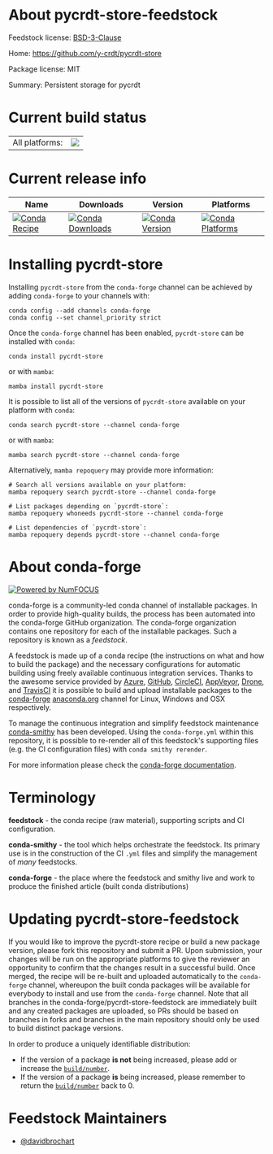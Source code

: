 About pycrdt-store-feedstock
============================

Feedstock license: [BSD-3-Clause](https://github.com/conda-forge/pycrdt-store-feedstock/blob/main/LICENSE.txt)

Home: https://github.com/y-crdt/pycrdt-store

Package license: MIT

Summary: Persistent storage for pycrdt

Current build status
====================


<table><tr><td>All platforms:</td>
    <td>
      <a href="https://dev.azure.com/conda-forge/feedstock-builds/_build/latest?definitionId=25948&branchName=main">
        <img src="https://dev.azure.com/conda-forge/feedstock-builds/_apis/build/status/pycrdt-store-feedstock?branchName=main">
      </a>
    </td>
  </tr>
</table>

Current release info
====================

| Name | Downloads | Version | Platforms |
| --- | --- | --- | --- |
| [![Conda Recipe](https://img.shields.io/badge/recipe-pycrdt--store-green.svg)](https://anaconda.org/conda-forge/pycrdt-store) | [![Conda Downloads](https://img.shields.io/conda/dn/conda-forge/pycrdt-store.svg)](https://anaconda.org/conda-forge/pycrdt-store) | [![Conda Version](https://img.shields.io/conda/vn/conda-forge/pycrdt-store.svg)](https://anaconda.org/conda-forge/pycrdt-store) | [![Conda Platforms](https://img.shields.io/conda/pn/conda-forge/pycrdt-store.svg)](https://anaconda.org/conda-forge/pycrdt-store) |

Installing pycrdt-store
=======================

Installing `pycrdt-store` from the `conda-forge` channel can be achieved by adding `conda-forge` to your channels with:

```
conda config --add channels conda-forge
conda config --set channel_priority strict
```

Once the `conda-forge` channel has been enabled, `pycrdt-store` can be installed with `conda`:

```
conda install pycrdt-store
```

or with `mamba`:

```
mamba install pycrdt-store
```

It is possible to list all of the versions of `pycrdt-store` available on your platform with `conda`:

```
conda search pycrdt-store --channel conda-forge
```

or with `mamba`:

```
mamba search pycrdt-store --channel conda-forge
```

Alternatively, `mamba repoquery` may provide more information:

```
# Search all versions available on your platform:
mamba repoquery search pycrdt-store --channel conda-forge

# List packages depending on `pycrdt-store`:
mamba repoquery whoneeds pycrdt-store --channel conda-forge

# List dependencies of `pycrdt-store`:
mamba repoquery depends pycrdt-store --channel conda-forge
```


About conda-forge
=================

[![Powered by
NumFOCUS](https://img.shields.io/badge/powered%20by-NumFOCUS-orange.svg?style=flat&colorA=E1523D&colorB=007D8A)](https://numfocus.org)

conda-forge is a community-led conda channel of installable packages.
In order to provide high-quality builds, the process has been automated into the
conda-forge GitHub organization. The conda-forge organization contains one repository
for each of the installable packages. Such a repository is known as a *feedstock*.

A feedstock is made up of a conda recipe (the instructions on what and how to build
the package) and the necessary configurations for automatic building using freely
available continuous integration services. Thanks to the awesome service provided by
[Azure](https://azure.microsoft.com/en-us/services/devops/), [GitHub](https://github.com/),
[CircleCI](https://circleci.com/), [AppVeyor](https://www.appveyor.com/),
[Drone](https://cloud.drone.io/welcome), and [TravisCI](https://travis-ci.com/)
it is possible to build and upload installable packages to the
[conda-forge](https://anaconda.org/conda-forge) [anaconda.org](https://anaconda.org/)
channel for Linux, Windows and OSX respectively.

To manage the continuous integration and simplify feedstock maintenance
[conda-smithy](https://github.com/conda-forge/conda-smithy) has been developed.
Using the ``conda-forge.yml`` within this repository, it is possible to re-render all of
this feedstock's supporting files (e.g. the CI configuration files) with ``conda smithy rerender``.

For more information please check the [conda-forge documentation](https://conda-forge.org/docs/).

Terminology
===========

**feedstock** - the conda recipe (raw material), supporting scripts and CI configuration.

**conda-smithy** - the tool which helps orchestrate the feedstock.
                   Its primary use is in the construction of the CI ``.yml`` files
                   and simplify the management of *many* feedstocks.

**conda-forge** - the place where the feedstock and smithy live and work to
                  produce the finished article (built conda distributions)


Updating pycrdt-store-feedstock
===============================

If you would like to improve the pycrdt-store recipe or build a new
package version, please fork this repository and submit a PR. Upon submission,
your changes will be run on the appropriate platforms to give the reviewer an
opportunity to confirm that the changes result in a successful build. Once
merged, the recipe will be re-built and uploaded automatically to the
`conda-forge` channel, whereupon the built conda packages will be available for
everybody to install and use from the `conda-forge` channel.
Note that all branches in the conda-forge/pycrdt-store-feedstock are
immediately built and any created packages are uploaded, so PRs should be based
on branches in forks and branches in the main repository should only be used to
build distinct package versions.

In order to produce a uniquely identifiable distribution:
 * If the version of a package **is not** being increased, please add or increase
   the [``build/number``](https://docs.conda.io/projects/conda-build/en/latest/resources/define-metadata.html#build-number-and-string).
 * If the version of a package **is** being increased, please remember to return
   the [``build/number``](https://docs.conda.io/projects/conda-build/en/latest/resources/define-metadata.html#build-number-and-string)
   back to 0.

Feedstock Maintainers
=====================

* [@davidbrochart](https://github.com/davidbrochart/)

